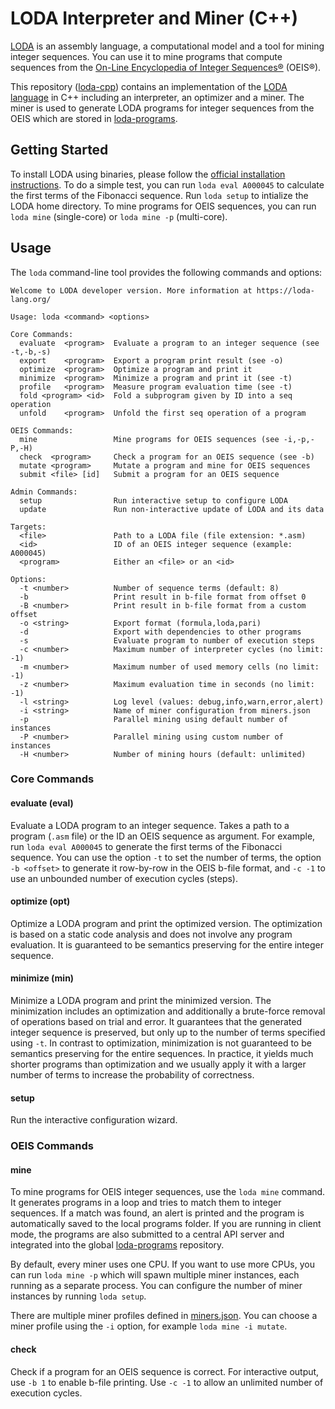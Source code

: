 # LODA Interpreter and Miner (C++)

[LODA](https://loda-lang.org) is an assembly language, a computational model and a tool for mining integer sequences.
You can use it to mine programs that compute sequences from the [On-Line Encyclopedia of Integer Sequences®](http://oeis.org/) (OEIS®).

This repository ([loda-cpp](https://github.com/loda-lang/loda-cpp)) contains an implementation of the [LODA language](https://loda-lang.org/spec) in C++ including an interpreter, an optimizer and a miner. The miner is used to generate LODA programs for integer sequences from the OEIS which are stored in [loda-programs](https://github.com/loda-lang/loda-programs).

## Getting Started

To install LODA using binaries, please follow the [official installation instructions](http://loda-lang.org/install/). To do a simple test, you can run `loda eval A000045` to calculate the first terms of the Fibonacci sequence. Run `loda setup` to intialize the LODA home directory. To mine programs for OEIS sequences, you can run `loda mine` (single-core) or `loda mine -p` (multi-core).

## Usage

The `loda` command-line tool provides the following commands and options:

```
Welcome to LODA developer version. More information at https://loda-lang.org/

Usage: loda <command> <options>

Core Commands:
  evaluate  <program>  Evaluate a program to an integer sequence (see -t,-b,-s)
  export    <program>  Export a program print result (see -o)
  optimize  <program>  Optimize a program and print it
  minimize  <program>  Minimize a program and print it (see -t)
  profile   <program>  Measure program evaluation time (see -t)
  fold <program> <id>  Fold a subprogram given by ID into a seq operation
  unfold    <program>  Unfold the first seq operation of a program

OEIS Commands:
  mine                 Mine programs for OEIS sequences (see -i,-p,-P,-H)
  check  <program>     Check a program for an OEIS sequence (see -b)
  mutate <program>     Mutate a program and mine for OEIS sequences
  submit <file> [id]   Submit a program for an OEIS sequence

Admin Commands:
  setup                Run interactive setup to configure LODA
  update               Run non-interactive update of LODA and its data

Targets:
  <file>               Path to a LODA file (file extension: *.asm)
  <id>                 ID of an OEIS integer sequence (example: A000045)
  <program>            Either an <file> or an <id>

Options:
  -t <number>          Number of sequence terms (default: 8)
  -b                   Print result in b-file format from offset 0
  -B <number>          Print result in b-file format from a custom offset
  -o <string>          Export format (formula,loda,pari)
  -d                   Export with dependencies to other programs
  -s                   Evaluate program to number of execution steps
  -c <number>          Maximum number of interpreter cycles (no limit: -1)
  -m <number>          Maximum number of used memory cells (no limit: -1)
  -z <number>          Maximum evaluation time in seconds (no limit: -1)
  -l <string>          Log level (values: debug,info,warn,error,alert)
  -i <string>          Name of miner configuration from miners.json
  -p                   Parallel mining using default number of instances
  -P <number>          Parallel mining using custom number of instances
  -H <number>          Number of mining hours (default: unlimited)
```

### Core Commands

#### evaluate (eval)

Evaluate a LODA program to an integer sequence. Takes a path to a program (`.asm` file) or the ID an OEIS sequence as argument. For example, run `loda eval A000045` to generate the first terms of the Fibonacci sequence. You can use the option `-t` to set the number of terms, the option `-b <offset>` to generate it row-by-row in the OEIS b-file format, and `-c -1` to use an unbounded number of execution cycles (steps).

#### optimize (opt)

Optimize a LODA program and print the optimized version. The optimization is based on a static code analysis and does not involve any program evaluation. It is guaranteed to be semantics preserving for the entire integer sequence.

#### minimize (min)

Minimize a LODA program and print the minimized version. The minimization includes an optimization and additionally a brute-force removal of operations based on trial and error. It guarantees that the generated integer sequence is preserved, but only up to the number of terms specified using `-t`. In contrast to optimization, minimization is not guaranteed to be semantics preserving for the entire sequences. In practice, it yields much shorter programs than optimization and we usually apply it with a larger number of terms to increase the probability of correctness.

#### setup

Run the interactive configuration wizard.

### OEIS Commands

#### mine

To mine programs for OEIS integer sequences, use the `loda mine` command. It generates programs in a loop and tries to match them to integer sequences. If a match was found, an alert is printed and the program is automatically saved to the local programs folder. If you are running in client mode, the programs are also submitted to a central API server and integrated into the global [loda-programs](https://github.com/loda-lang/loda-programs) repository.

By default, every miner uses one CPU. If you want to use more CPUs, you can run `loda mine -p` which will spawn multiple miner instances, each running as a separate process. You can configure the number of miner instances by running `loda setup`.

There are multiple miner profiles defined in [miners.json](miners.default.json). You can choose a miner profile using the `-i` option, for example `loda mine -i mutate`.

#### check

Check if a program for an OEIS sequence is correct. For interactive output, use `-b 1` to enable b-file printing. Use `-c -1` to allow an unlimited number of execution cycles.
